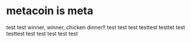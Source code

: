 # metacoin is meta

test
test
winner, winner, chicken dinner!!
test
test
test
testtest
testtet
test
testtest
test
test
test
test
test
